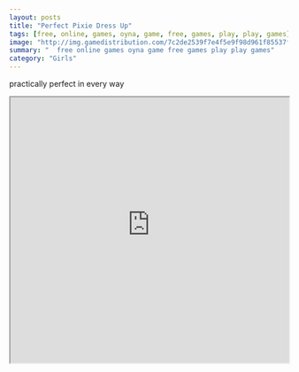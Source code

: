 ```yaml
---
layout: posts
title: "Perfect Pixie Dress Up"
tags: [free, online, games, oyna, game, free, games, play, play, games]
image: "http://img.gamedistribution.com/7c2de2539f7e4f5e9f98d961f85537fc.jpg"
summary: "  free online games oyna game free games play play games"
category: "Girls"
---
```


practically perfect in every way

<iframe width="100%" height="480px;" src="http://flash.gamedistribution.com?game=7c2de2539f7e4f5e9f98d961f85537fc"></iframe>